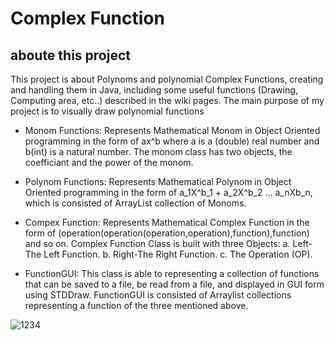 # Complex Function 

## aboute this project

This project is about Polynoms and polynomial Complex Functions, creating and handling them in Java, including some useful functions (Drawing, Computing area, etc..) described in the wiki pages.
The main purpose of my project is to visually draw polynomial functions
  

* Monom Functions: Represents Mathematical Monom in Object Oriented programming in the form of ax^b where a is a (double) real number and b(int) is a natural number. The monom class has two objects, the coefficiant and the power of the monom.

* Polynom Functions: Represents Mathematical Polynom in Object Oriented programming in the form of a_1X^b_1 + a_2X^b_2 ... a_nXb_n, which is consisted of ArrayList collection of Monoms.

* Compex Function: Represents Mathematical Complex Function in the form of (operation(operation(operation,operation),function),function) and so on. Complex Function Class is built with three Objects: a. Left-The Left Function. b. Right-The Right Function. c. The Operation (OP).

* FunctionGUI: This class is able to representing a collection of functions that can be saved to a file, be read from a file, and displayed in GUI form using STDDraw. FunctionGUI is consisted of Arraylist collections representing a function of the three mentioned above.



![1234](https://user-images.githubusercontent.com/57863182/70762535-82aea580-1d59-11ea-8682-ca392178acc2.jpeg)
